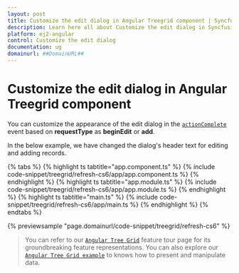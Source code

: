 ```yaml
---
layout: post
title: Customize the edit dialog in Angular Treegrid component | Syncfusion
description: Learn here all about Customize the edit dialog in Syncfusion Angular Treegrid component of Syncfusion Essential JS 2 and more.
platform: ej2-angular
control: Customize the edit dialog 
documentation: ug
domainurl: ##DomainURL##
---
```


# Customize the edit dialog in Angular Treegrid component

You can customize the appearance of the edit dialog in the [`actionComplete`](https://ej2.syncfusion.com/angular/documentation/api/treegrid/#actioncomplete) event based on **requestType** as **beginEdit** or **add**.

In the below example, we have changed the dialog's header text for editing and adding records.

{% tabs %}
{% highlight ts tabtitle="app.component.ts" %}
{% include code-snippet/treegrid/refresh-cs6/app/app.component.ts %}
{% endhighlight %}
{% highlight ts tabtitle="app.module.ts" %}
{% include code-snippet/treegrid/refresh-cs6/app/app.module.ts %}
{% endhighlight %}
{% highlight ts tabtitle="main.ts" %}
{% include code-snippet/treegrid/refresh-cs6/app/main.ts %}
{% endhighlight %}
{% endtabs %}
  
{% previewsample "page.domainurl/code-snippet/treegrid/refresh-cs6" %}

> You can refer to our [`Angular Tree Grid`](https://www.syncfusion.com/angular-ui-components/angular-tree-grid) feature tour page for its groundbreaking feature representations. You can also explore our [`Angular Tree Grid example`](https://ej2.syncfusion.com/angular/demos/#/material/treegrid/treegrid-overview) to knows how to present and manipulate data.